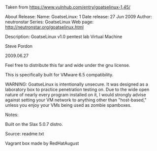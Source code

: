 Taken from https://www.vulnhub.com/entry/goatselinux-1,45/ 

About Release:
    Name: GoatseLinux: 1
    Date release: 27 Jun 2009
    Author: neutronstar
    Series: GoatseLinux
    Web page: http://neutronstar.org/goatselinux.html

Description:
GoatseLinux v1.0 pentest lab Virtual Machine

Steve Pordon

2009.06.27

Feel free to distribute this far and wide under the gnu license.

This is specifically built for VMware 6.5 compatibility.

WARNING: GoatseLinux is intentionally unsecure. It was designed as a laboratory box to practice penetration testing on. Due to the wide open nature of nearly every program installed on it, I would strongly advise against setting your VM network to anything other than "host-based," unless you enjoy your VMs being used as zombie spamboxes.

Notes:

Built on the Slax 5.0.7 distro.

Source: readme.txt

Vagrant box made by RedHatAugust
